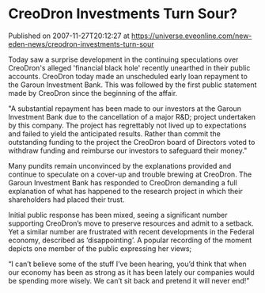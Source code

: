 # CreoDron Investments Turn Sour?
Published on 2007-11-27T20:12:27 at https://universe.eveonline.com/new-eden-news/creodron-investments-turn-sour

Today saw a surprise development in the continuing speculations over CreoDron's alleged 'financial black hole' recently unearthed in their public accounts. CreoDron today made an unscheduled early loan repayment to the Garoun Investment Bank. This was followed by the first public statement made by CreoDron since the beginning of the affair. 

"A substantial repayment has been made to our investors at the Garoun Investment Bank due to the cancellation of a major R&D; project undertaken by this company. The project has regrettably not lived up to expectations and failed to yield the anticipated results. Rather than commit the outstanding funding to the project the CreoDron board of Directors voted to withdraw funding and reimburse our investors to safeguard their money." 

Many pundits remain unconvinced by the explanations provided and continue to speculate on a cover-up and trouble brewing at CreoDron. The Garoun Investment Bank has responded to CreoDron demanding a full explanation of what has happened to the research project in which their shareholders had placed their trust. 

Initial public response has been mixed, seeing a significant number supporting CreoDron’s move to preserve resources and admit to a setback. Yet a similar number are frustrated with recent developments in the Federal economy, described as ‘disappointing’. A popular recording of the moment depicts one member of the public expressing her views; 

“I can’t believe some of the stuff I’ve been hearing, you’d think that when our economy has been as strong as it has been lately our companies would be spending more wisely. We can’t sit back and pretend it will never end!”
